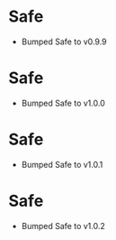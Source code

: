 
# Safe

- Bumped Safe to v0.9.9

# Safe

- Bumped Safe to v1.0.0

# Safe

- Bumped Safe to v1.0.1

# Safe

- Bumped Safe to v1.0.2
